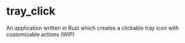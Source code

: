 # tray_click
An application written in Rust which creates a clickable tray icon with customizable actions (WIP)
